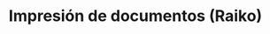 ---
title: "Impresión de documentos (Raiko)"
url: /guisa/impresion-de-documentos-raiko/
shop: copyshop
---